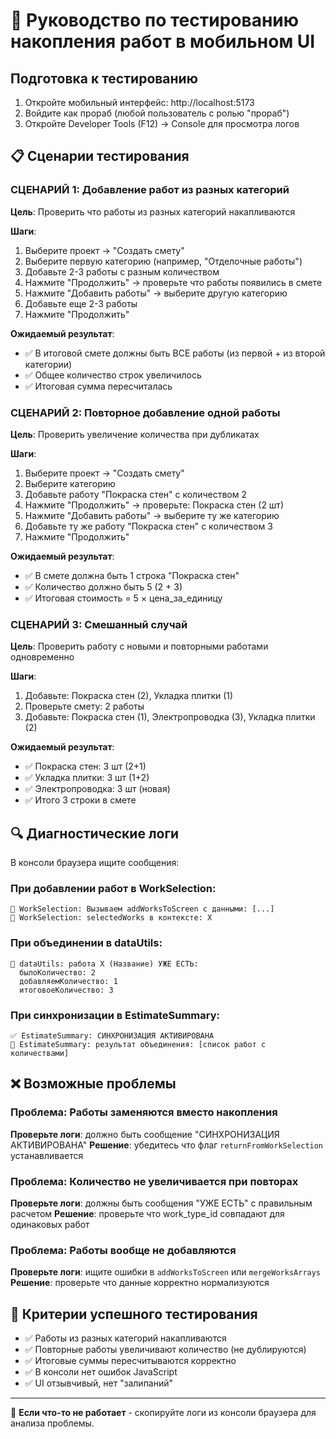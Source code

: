 # 🧪 Руководство по тестированию накопления работ в мобильном UI

## Подготовка к тестированию

1. Откройте мобильный интерфейс: http://localhost:5173
2. Войдите как прораб (любой пользователь с ролью "прораб") 
3. Откройте Developer Tools (F12) → Console для просмотра логов

## 📋 Сценарии тестирования

### СЦЕНАРИЙ 1: Добавление работ из разных категорий
**Цель**: Проверить что работы из разных категорий накапливаются

**Шаги**:
1. Выберите проект → "Создать смету"
2. Выберите первую категорию (например, "Отделочные работы")
3. Добавьте 2-3 работы с разным количеством
4. Нажмите "Продолжить" → проверьте что работы появились в смете
5. Нажмите "Добавить работы" → выберите другую категорию
6. Добавьте еще 2-3 работы
7. Нажмите "Продолжить"

**Ожидаемый результат**: 
- ✅ В итоговой смете должны быть ВСЕ работы (из первой + из второй категории)
- ✅ Общее количество строк увеличилось
- ✅ Итоговая сумма пересчиталась

### СЦЕНАРИЙ 2: Повторное добавление одной работы 
**Цель**: Проверить увеличение количества при дубликатах

**Шаги**:
1. Выберите проект → "Создать смету" 
2. Выберите категорию
3. Добавьте работу "Покраска стен" с количеством 2
4. Нажмите "Продолжить" → проверьте: Покраска стен (2 шт)
5. Нажмите "Добавить работы" → выберите ту же категорию  
6. Добавьте ту же работу "Покраска стен" с количеством 3
7. Нажмите "Продолжить"

**Ожидаемый результат**:
- ✅ В смете должна быть 1 строка "Покраска стен"
- ✅ Количество должно быть 5 (2 + 3) 
- ✅ Итоговая стоимость = 5 × цена_за_единицу

### СЦЕНАРИЙ 3: Смешанный случай
**Цель**: Проверить работу с новыми и повторными работами одновременно

**Шаги**:
1. Добавьте: Покраска стен (2), Укладка плитки (1)
2. Проверьте смету: 2 работы
3. Добавьте: Покраска стен (1), Электропроводка (3), Укладка плитки (2)

**Ожидаемый результат**:
- ✅ Покраска стен: 3 шт (2+1)
- ✅ Укладка плитки: 3 шт (1+2) 
- ✅ Электропроводка: 3 шт (новая)
- ✅ Итого 3 строки в смете

## 🔍 Диагностические логи

В консоли браузера ищите сообщения:

### При добавлении работ в WorkSelection:
```
🔧 WorkSelection: Вызываем addWorksToScreen с данными: [...]
🧪 WorkSelection: selectedWorks в контексте: X
```

### При объединении в dataUtils:
```
🔧 dataUtils: работа X (Название) УЖЕ ЕСТЬ: 
  былоКоличество: 2
  добавляемКоличество: 1  
  итоговоеКоличество: 3
```

### При синхронизации в EstimateSummary:
```
✅ EstimateSummary: СИНХРОНИЗАЦИЯ АКТИВИРОВАНА
🔄 EstimateSummary: результат объединения: [список работ с количествами]
```

## ❌ Возможные проблемы

### Проблема: Работы заменяются вместо накопления
**Проверьте логи**: должно быть сообщение "СИНХРОНИЗАЦИЯ АКТИВИРОВАНА"
**Решение**: убедитесь что флаг `returnFromWorkSelection` устанавливается

### Проблема: Количество не увеличивается при повторах
**Проверьте логи**: должны быть сообщения "УЖЕ ЕСТЬ" с правильным расчетом
**Решение**: проверьте что work_type_id совпадают для одинаковых работ

### Проблема: Работы вообще не добавляются  
**Проверьте логи**: ищите ошибки в `addWorksToScreen` или `mergeWorksArrays`
**Решение**: проверьте что данные корректно нормализуются

## 🎯 Критерии успешного тестирования

- ✅ Работы из разных категорий накапливаются
- ✅ Повторные работы увеличивают количество (не дублируются)
- ✅ Итоговые суммы пересчитываются корректно
- ✅ В консоли нет ошибок JavaScript
- ✅ UI отзывчивый, нет "залипаний"

---

📝 **Если что-то не работает** - скопируйте логи из консоли браузера для анализа проблемы.